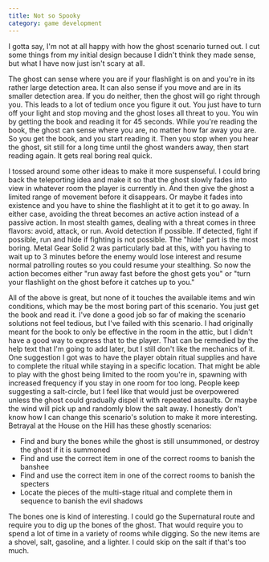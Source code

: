 ```yaml
---
title: Not so Spooky
category: game development
---
```

I gotta say, I'm not at all happy with how the ghost scenario turned out. I cut some things from my initial design because I didn't think they made sense, but what I have now just isn't scary at all.

The ghost can sense where you are if your flashlight is on and you're in its rather large detection area. It can also sense if you move and are in its smaller detection area. If you do neither, then the ghost will go right through you. This leads to a lot of tedium once you figure it out. You just have to turn off your light and stop moving and the ghost loses all threat to you. You win by getting the book and reading it for 45 seconds. While you're reading the book, the ghost can sense where you are, no matter how far away you are. So you get the book, and you start reading it. Then you stop when you hear the ghost, sit still for a long time until the ghost wanders away, then start reading again. It gets real boring real quick.

I tossed around some other ideas to make it more suspenseful. I could bring back the teleporting idea and make it so that the ghost slowly fades into view in whatever room the player is currently in. And then give the ghost a limited range of movement before it disappears. Or maybe it fades into existence and you have to shine the flashlight at it to get it to go away. In either case, avoiding the threat becomes an active action instead of a passive action. In most stealth games, dealing with a threat comes in three flavors: avoid, attack, or run. Avoid detection if possible. If detected, fight if possible, run and hide if fighting is not possible. The "hide" part is the most boring. Metal Gear Solid 2 was particularly bad at this, with you having to wait up to 3 minutes before the enemy would lose interest and resume normal patrolling routes so you could resume your stealthing. So now the action becomes either "run away fast before the ghost gets you" or "turn your flashlight on the ghost before it catches up to you."

All of the above is great, but none of it touches the available items and win conditions, which may be the most boring part of this scenario. You just get the book and read it. I've done a good job so far of making the scenario solutions not feel tedious, but I've failed with this scenario. I had originally meant for the book to only be effective in the room in the attic, but I didn't have a good way to express that to the player. That can be remedied by the help text that I'm going to add later, but I still don't like the mechanics of it. One suggestion I got was to have the player obtain ritual supplies and have to complete the ritual while staying in a specific location. That might be able to play with the ghost being limited to the room you're in, spawning with increased frequency if you stay in one room for too long. People keep suggesting a salt-circle, but I feel like that would just be overpowered unless the ghost could gradually dispel it with repeated assaults. Or maybe the wind will pick up and randomly blow the salt away. I honestly don't know how I can change this scenario's solution to make it more interesting. Betrayal at the House on the Hill has these ghostly scenarios:

* Find and bury the bones while the ghost is still unsummoned, or destroy the ghost if it is summoned
* Find and use the correct item in one of the correct rooms to banish the banshee
* Find and use the correct item in one of the correct rooms to banish the specters
* Locate the pieces of the multi-stage ritual and complete them in sequence to banish the evil shadows

The bones one is kind of interesting. I could go the Supernatural route and require you to dig up the bones of the ghost. That would require you to spend a lot of time in a variety of rooms while digging. So the new items are a shovel, salt, gasoline, and a lighter. I could skip on the salt if that's too much.